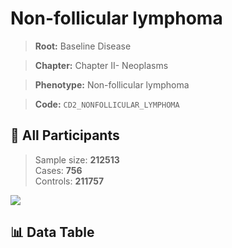 # Non-follicular lymphoma

> **Root:** Baseline Disease  

> **Chapter:** Chapter II- Neoplasms  

> **Phenotype:** Non-follicular lymphoma  

> **Code:** `CD2_NONFOLLICULAR_LYMPHOMA`

## 🧪 All Participants  
> Sample size: **212513**  
> Cases: **756**  
> Controls: **211757**
<img src="/Sensitive/Figures/ALL/Incidence/CD2_NONFOLLICULAR_LYMPHOMA.png"/>

## 📊 Data Table
<CsvTableMRF src="/Sensitive/Data/ALL/Incidence/COX_CD2_NONFOLLICULAR_LYMPHOMA.csv"/>

